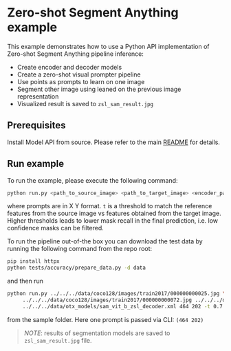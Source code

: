 # Zero-shot Segment Anything example

This example demonstrates how to use a Python API implementation of Zero-shot Segment Anything pipeline inference:

- Create encoder and decoder models
- Create a zero-shot visual prompter pipeline
- Use points as prompts to learn on one image
- Segment other image using leaned on the previous image representation
- Visualized result is saved to `zsl_sam_result.jpg`

## Prerequisites

Install Model API from source. Please refer to the main [README](../../../README.md) for details.

## Run example

To run the example, please execute the following command:

```bash
python run.py <path_to_source_image> <path_to_target_image> <encoder_path> <decoder_path> <prompts> -t <mask confidence threshold>
```

where prompts are in X Y format. `t` is a threshold to match the reference features from the source image vs features
obtained from the target image.
Higher thresholds leads to lower mask recall in the final prediction, i.e. low confidence masks can be filtered.

To run the pipeline out-of-the box you can download the test data by running the following command from the repo root:

```bash
pip install httpx
python tests/accuracy/prepare_data.py -d data
```

and then run

```bash
python run.py ../../../data/coco128/images/train2017/000000000025.jpg \
     ../../../data/coco128/images/train2017/000000000072.jpg ../../../data/otx_models/sam_vit_b_zsl_encoder.xml \
     ../../../data/otx_models/sam_vit_b_zsl_decoder.xml 464 202 -t 0.7

```

from the sample folder. Here one prompt is passed via CLI: `(464 202)`

> _NOTE_: results of segmentation models are saved to `zsl_sam_result.jpg` file.
